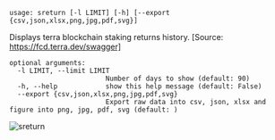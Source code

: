 ```
usage: sreturn [-l LIMIT] [-h] [--export {csv,json,xlsx,png,jpg,pdf,svg}]
```
Displays terra blockchain staking returns history. [Source: https://fcd.terra.dev/swagger]

```
optional arguments:
  -l LIMIT, --limit LIMIT
                        Number of days to show (default: 90)
  -h, --help            show this help message (default: False)
  --export {csv,json,xlsx,png,jpg,pdf,svg}
                        Export raw data into csv, json, xlsx and figure into png, jpg, pdf, svg (default: )
```

![sreturn](https://user-images.githubusercontent.com/46355364/154054156-d57ad946-88dd-4766-a4f9-ec5a9bfebab7.png)
